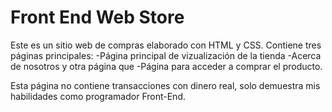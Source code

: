 # Front End Web Store

Este es un sitio web de compras elaborado con HTML y CSS. Contiene tres páginas principales:
-Página principal de vizualización de la tienda
-Acerca de nosotros y otra página que 
-Página para acceder a comprar el producto.

Esta página no contiene transacciones con dinero real, solo demuestra mis habilidades como programador Front-End.
